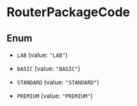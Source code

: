 

# RouterPackageCode

## Enum


* `LAB` (value: `"LAB"`)

* `BASIC` (value: `"BASIC"`)

* `STANDARD` (value: `"STANDARD"`)

* `PREMIUM` (value: `"PREMIUM"`)



